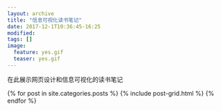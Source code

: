 ```yaml
---
layout: archive
title: "信息可视化读书笔记"
date: 2017-12-1T10:36:45-16:25
modified:
tags: []
image: 
  feature: yes.gif
  teaser: yes.gif
---
```


在此展示网页设计和信息可视化的读书笔记

<div class="tiles">
{% for post in site.categories.posts %}
  {% include post-grid.html %}
{% endfor %}